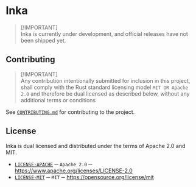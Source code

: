 # Inka
> [!IMPORTANT]\
> Inka is currently under development, and official releases have not been shipped yet.

## Contributing
> [!IMPORTANT]\
> Any contribution intentionally submitted for inclusion in this project, shall comply with the Rust standard licensing model `MIT OR Apache 2.0` and therefore be dual licensed as described below, without any additional terms or conditions

See [`CONTRIBUTING.md`][CONTRIBUTING] for contributing to the project.

## License
Inka is dual licensed and distributed under the terms of Apache 2.0 and MIT.
- [`LICENSE-APACHE`][LICENSE_APACHE] ─ `Apache 2.0` ─ https://www.apache.org/licenses/LICENSE-2.0
- [`LICENSE-MIT`][LICENSE_MIT] ─ `MIT` ─ https://opensource.org/license/mit

[CONTRIBUTING]: ./.github/CONTRIBUTING.md
[LICENSE_APACHE]: ./LICENSE-APACHE
[LICENSE_MIT]: ./LICENSE-MIT
